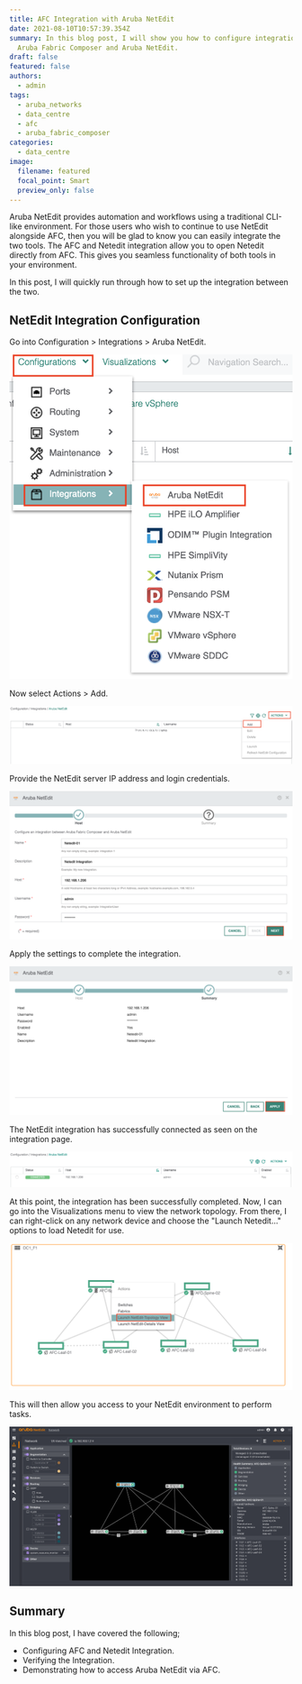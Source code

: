 ```yaml
---
title: AFC Integration with Aruba NetEdit
date: 2021-08-10T10:57:39.354Z
summary: In this blog post, I will show you how to configure integration between
  Aruba Fabric Composer and Aruba NetEdit.
draft: false
featured: false
authors:
  - admin
tags:
  - aruba_networks
  - data_centre
  - afc
  - aruba_fabric_composer
categories:
  - data_centre
image:
  filename: featured
  focal_point: Smart
  preview_only: false
---
```

Aruba NetEdit provides automation and workflows using a traditional CLI-like environment. For those users who wish to continue to use NetEdit alongside AFC, then you will be glad to know you can easily integrate the two tools. The AFC and Netedit integration allow you to open Netedit directly from AFC. This gives you seamless functionality of both tools in your environment.

In this post, I will quickly run through how to set up the integration between the two.

## NetEdit Integration Configuration

Go into Configuration > Integrations > Aruba NetEdit.

![](screenshot-at-jul-19-21-28-30.png "NetEdit Integration Menu")

Now select Actions > Add.

![](screenshot-at-jul-19-22-24-36.png "Add Integration")

Provide the NetEdit server IP address and login credentials.

![](screenshot-at-jul-19-22-25-31.png "NetEdit Server Details")

Apply the settings to complete the integration.

![](screenshot-at-jul-19-22-25-51.png "Integration Summary")

The NetEdit integration has successfully connected as seen on the integration page.

![](screenshot-at-jul-19-22-26-20.png "NetEdit Integration Status")

At this point, the integration has been successfully completed. Now, I can go into the Visualizations menu to view the network topology. From there, I can right-click on any network device and choose the "Launch Netedit..." options to load Netedit for use. 

![](screenshot-at-jul-19-22-35-17.png "Launch NetEdit")

This will then allow you access to your NetEdit environment to perform tasks.

![](screenshot-at-jul-19-22-35-43.png "Aruba NetEdit")



## Summary

In this blog post, I have covered the following;

* Configuring AFC and Netedit Integration.
* Verifying the Integration.
* Demonstrating how to access Aruba NetEdit via AFC.